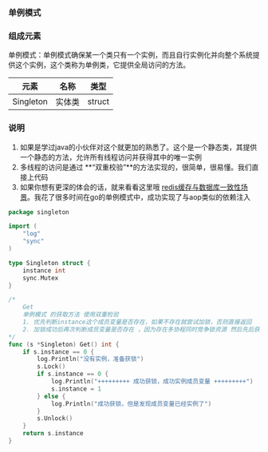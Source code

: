 ### 单例模式

### 组成元素

单例模式：单例模式确保某一个类只有一个实例，而且自行实例化并向整个系统提供这个实例，这个类称为单例类，它提供全局访问的方法。

| 元素               | 名称    | 类型        |
|------------------|-------|-----------|
| Singleton        | 实体类   | struct    |


### 说明

1. 如果是学过java的小伙伴对这个就更加的熟悉了。这个是一个静态类，其提供一个静态的方法，允许所有线程访问并获得其中的唯一实例
2. 多线程的访问是通过 **“双重校验”**的方法实现的，很简单，很易懂。我们直接上代码
3. 如果你想有更深的体会的话，就来看看这里哦 [redis缓存与数据库一致性场景](../../syncache)。我花了很多时间在go的单例模式中，成功实现了与aop类似的依赖注入

```go
package singleton

import (
	"log"
	"sync"
)

type Singleton struct {
	instance int
	sync.Mutex
}

/* 
    Get
    单例模式 的获取方法 使用双重检验
    1. 优先判断instance这个成员变量是否存在，如果不存在就尝试加锁，否则直接返回
    2. 加锁成功后再次判断成员变量是否存在 ，因为存在多协程同时竞争锁资源 然后先后获得锁 所以需要再次判断
*/
func (s *Singleton) Get() int {
	if s.instance == 0 {
		log.Println("没有实例，准备获锁")
		s.Lock()
		if s.instance == 0 {
			log.Println("+++++++++ 成功获锁，成功实例成员变量 +++++++++")
			s.instance = 1
		} else {
			log.Println("成功获锁，但是发现成员变量已经实例了")
		}
		s.Unlock()
	}
	return s.instance
}

```